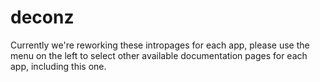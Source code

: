 # deconz

Currently we're reworking these intropages for each app, please use the menu on the left to select other available documentation pages for each app, including this one.
